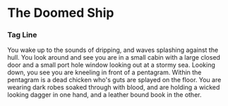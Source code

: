 # The Doomed Ship

### Tag Line
You wake up to the sounds of dripping, and waves splashing against the hull. You look around and see you are in a small cabin with a large closed door and a small port hole window looking out at a stormy sea. Looking down, you see you are kneeling in front of a pentagram. Within the pentagram is a dead chicken who's guts are splayed on the floor. You are wearing dark robes soaked through with blood, and are holding a wicked looking dagger in one hand, and a leather bound book in the other.